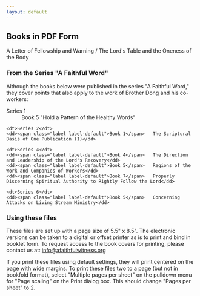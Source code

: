 ```yaml
---
layout: default
---
```


## Books in PDF Form

A Letter of Fellowship and Warning / The Lord's Table and the Oneness of the Body


### From the Series "A Faithful Word"

Although the books below were published in the series "A Faithful Word," they cover points that also apply to the work of Brother Dong and his co-workers:

<dl class="dl-horizontal">
    <dt>Series 1</dt>    
    <dd><span class="label label-default">Book 5</span>   "Hold a Pattern of the Healthy Words"</dd>

    <dt>Series 2</dt>     
    <dd><span class="label label-default">Book 1</span>   The Scriptural Basis of One Publication (1)</dd>

    <dt>Series 4</dt>  
    <dd><span class="label label-default">Book 4</span>   The Direction and Leadership of the Lord's Recovery</dd>
    <dd><span class="label label-default">Book 5</span>   Regions of the Work and Companies of Workers</dd>
    <dd><span class="label label-default">Book 7</span>   Properly Discerning Spiritual Authority to Rightly Follow the Lord</dd>

    <dt>Series 6</dt>    
    <dd><span class="label label-default">Book 5</span>   Concerning Attacks on Living Stream Ministry</dd>
</dl>

### Using these files

These files are set up with a page size of 5.5" x 8.5". The electronic versions can be taken to a digital or offset printer as is to print and bind in booklet form. To request access to the book covers for printing, please contact us at: <a href="mailto:info@afaithfulwitness.org">info@afaithfulwitness.org</a>

If you print these files using default settings, they will print centered on the page with wide margins. To print these files two to a page (but not in bookfold format), select "Multiple pages per sheet" on the pulldown menu for "Page scaling" on the Print dialog box. This should change "Pages per sheet" to 2.
